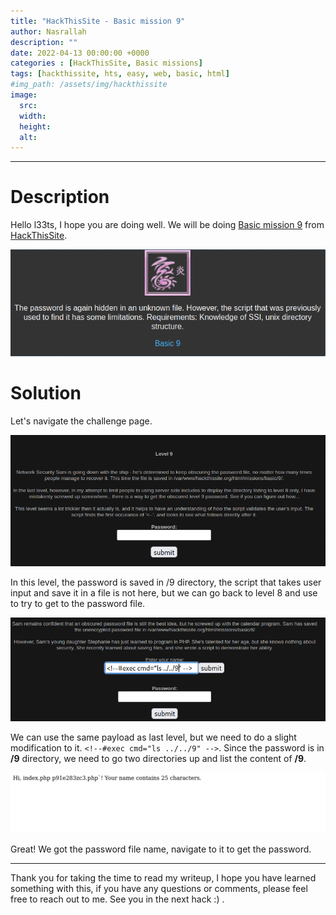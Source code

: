 ```yaml
---
title: "HackThisSite - Basic mission 9"
author: Nasrallah
description: ""
date: 2022-04-13 00:00:00 +0000
categories : [HackThisSite, Basic missions]
tags: [hackthissite, hts, easy, web, basic, html]
#img_path: /assets/img/hackthissite
image:
  src:
  width:
  height:
  alt:
---
```



---


# **Description**

Hello l33ts, I hope you are doing well. We will be doing [Basic mission 9](https://www.hackthissite.org/missions/basic/9/) from [HackThisSite](https://www.hackthissite.org/).

![banner](/assets/img/hackthissite/basic/bm9/banner9.png)

# **Solution**

Let's navigate the challenge page.

![](/assets/img/hackthissite/basic/bm9/1.png)

In this level, the password is saved in /9 directory, the script that takes user input and save it in a file is not here, but we can go back to level 8 and use to try to get to the password file.

![](/assets/img/hackthissite/basic/bm9/2.png)

We can use the same payload as last level, but we need to do a slight modification to it. `<!--#exec cmd="ls ../../9" -->`. Since the password is in **/9** directory, we need to go two directories up and list the content of **/9**.

![](/assets/img/hackthissite/basic/bm9/3.png)

Great! We got the password file name, navigate to it to get the password.

---

Thank you for taking the time to read my writeup, I hope you have learned something with this, if you have any questions or comments, please feel free to reach out to me. See you in the next hack :) .
